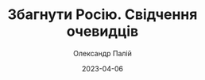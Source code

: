 ---
layout: default
modal-id: 6
date: 2023-04-06
title: Збагнути Росію. Свідчення очевидців
author: Олександр Палій
author_label: Автор
img: zbagnuty-rosiyu-oleksandr-paliy.jpg
alt: image-alt
project-date: 2020
category: Монографії
description: "Ця книга — зібрання свідчень очевидців, представників різних епох: послів, співробітників дипломатичних місій, офіцерів, купців — про країну, що нині зветься Росією. Цікаво, що російська цензура не хотіла таких свідчень. Російські переклади іноді свідомо спотворювалися перекладачами, а деякі визначні твори, уривки з яких наведено тут, ніколи не видавалися російською мовою — зрештою, українською теж. Книга стане в пригоді вій­сько­­вим, дипломатам, бізнесменам, а також усім, хто хоче (або не хоче) мати справу з Росією."
---